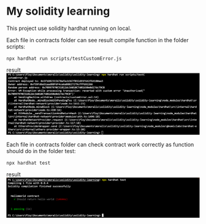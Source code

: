 # My solidity learning

This project use solidity hardhat running on local.

Each file in contracts folder can see result compile function in the folder scripts:

```shell
npx hardhat run scripts/testCustomError.js
```

result
![custome error](https://github.com/Thanasornsawan/solidity-learning/blob/main/result.PNG?raw=true)

Each file in contracts folder can check contract work correctly as function should do in the folder test:
```shell
npx hardhat test
```
result
![custome error](https://github.com/Thanasornsawan/solidity-learning/blob/main/hello.PNG?raw=true)
